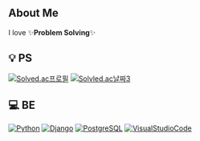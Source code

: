 ## About Me
I love ✨**Problem Solving**✨


## 💡 PS
[![Solved.ac프로필](http://mazassumnida.wtf/api/v2/generate_badge?boj=jayti007)](https://solved.ac/jayti007) [![Solvled.ac날짜3](https://mazandi.herokuapp.com/api?handle=jayti007&theme=dark)](https://solved.ac/jayti007)

## 💻 BE
[![Python](https://img.shields.io/badge/Python-3776AB?style=for-the-badge&logo=python&logoColor=white)](https://python.org) [![Django](https://img.shields.io/badge/Django-092E20?style=for-the-badge&logo=django&logoColor=green)](https://www.djangoproject.com) [![PostgreSQL](https://img.shields.io/badge/postgresql-4169e1?style=for-the-badge&logo=postgresql&logoColor=white)](https://www.postgresql.org) [![VisualStudioCode](https://img.shields.io/badge/Visual_Studio_Code-0078D4?style=for-the-badge&logo=visual%20studio%20code&logoColor=white)](https://code.visualstudio.com)
